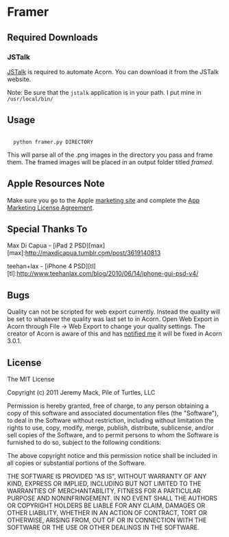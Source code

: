# Framer

## Required Downloads

### JSTalk

[JSTalk][jstalk] is required to automate Acorn. You can download it from the JSTalk website.

Note: Be sure that the <code>jstalk</code> application is in your path. I put
mine in <code>/usr/local/bin/</code>

[jstalk]:http://jstalk.org/

## Usage

<code>
  python framer.py DIRECTORY
</code>

This will parse all of the .png images in the directory you pass and frame
them. The framed images will be placed in an output folder titled <em>framed</em>.

## Apple Resources Note

Make sure you go to the Apple [marketing site][marketing] and complete the [App Marketing
License Agreement][license].

[marketing]:http://developer.apple.com/appstore/resources/marketing/
[license]:https://developer.apple.com/appstore/AppStoreMarketingLicense.pdf

## Special Thanks To

Max Di Capua - [iPad 2 PSD][max]
[max]:http://maxdicapua.tumblr.com/post/3619140813

teehan+lax - [iPhone 4 PSD][tl]
[tl]:http://www.teehanlax.com/blog/2010/06/14/iphone-gui-psd-v4/

## Bugs

Quality can not be scripted for web export currently. Instead the quality will
be set to whatever the quality was last set to in Acorn. Open Web Export in
Acorn through File -> Web Export to change your quality settings. The creator
of Acorn is aware of this and has [notified me][notified] it will be fixed in Acorn 3.0.1.

[notified]:http://twitter.com/#!/ccgus/status/59799046776299521


## License

The MIT License

Copyright (c) 2011 Jeremy Mack, Pile of Turtles, LLC

Permission is hereby granted, free of charge, to any person obtaining a copy
of this software and associated documentation files (the "Software"), to deal
in the Software without restriction, including without limitation the rights
to use, copy, modify, merge, publish, distribute, sublicense, and/or sell
copies of the Software, and to permit persons to whom the Software is
furnished to do so, subject to the following conditions:

The above copyright notice and this permission notice shall be included in
all copies or substantial portions of the Software.

THE SOFTWARE IS PROVIDED "AS IS", WITHOUT WARRANTY OF ANY KIND, EXPRESS OR
IMPLIED, INCLUDING BUT NOT LIMITED TO THE WARRANTIES OF MERCHANTABILITY,
FITNESS FOR A PARTICULAR PURPOSE AND NONINFRINGEMENT. IN NO EVENT SHALL THE
AUTHORS OR COPYRIGHT HOLDERS BE LIABLE FOR ANY CLAIM, DAMAGES OR OTHER
LIABILITY, WHETHER IN AN ACTION OF CONTRACT, TORT OR OTHERWISE, ARISING FROM,
OUT OF OR IN CONNECTION WITH THE SOFTWARE OR THE USE OR OTHER DEALINGS IN
THE SOFTWARE.


